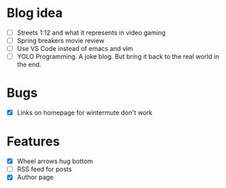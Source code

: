 # Blog idea
- [ ] Streets 1:12 and what it represents in video gaming
- [ ] Spring breakers movie review
- [ ] Use VS Code instead of emacs and vim
- [ ] YOLO Programming. A joke blog. But bring it back to the real world in the end.

# Bugs
- [X] Links on homepage for wintermute don't work

# Features
- [X] Wheel arrows hug bottom
- [ ] RSS feed for posts
- [X] Author page